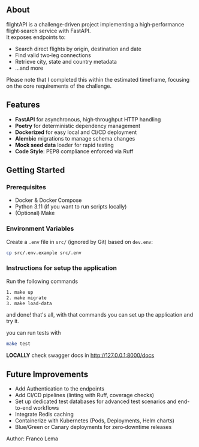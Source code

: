 ## About

flightAPI is a challenge‑driven project implementing a high‑performance flight‑search service with FastAPI.  
It exposes endpoints to:

- Search direct flights by origin, destination and date  
- Find valid two‑leg connections  
- Retrieve city, state and country metadata  
- …and more

Please note that I completed this within the estimated timeframe, focusing on the core requirements of the challenge.

## Features

-  **FastAPI** for asynchronous, high‑throughput HTTP handling  
-  **Poetry** for deterministic dependency management  
-  **Dockerized** for easy local and CI/CD deployment  
-  **Alembic** migrations to manage schema changes  
-  **Mock seed data** loader for rapid testing  
-  **Code Style**: PEP8 compliance enforced via Ruff  

## Getting Started

### Prerequisites

- Docker & Docker Compose  
- Python 3.11 (if you want to run scripts locally)  
- (Optional) Make

### Environment Variables

Create a `.env` file in `src/` (ignored by Git) based on `dev.env`:

```bash
cp src/.env.example src/.env
```


### Instructions for setup the application

Run the following commands

```bash
1. make up
2. make migrate
3. make load-data
```



and done! that's all, with that commands you can set up the application and try it.

you can run tests with 
```bash
make test
```


**LOCALLY** check swagger docs in http://127.0.0.1:8000/docs

## Future Improvements

-  Add Authentication to the endpoints 
-  Add CI/CD pipelines (linting with Ruff, coverage checks)  
-  Set up dedicated test databases for advanced test scenarios and end-to-end workflows  
-  Integrate Redis caching
-  Containerize with Kubernetes (Pods, Deployments, Helm charts)  
-  Blue/Green or Canary deployments for zero‑downtime releases  



Author: Franco Lema